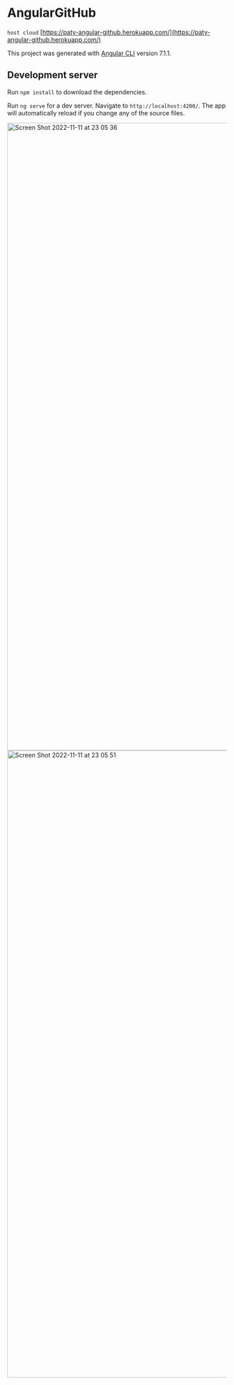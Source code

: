 # AngularGitHub

`host cloud` [https://paty-angular-github.herokuapp.com/](https://paty-angular-github.herokuapp.com/)

This project was generated with [Angular CLI](https://github.com/angular/angular-cli) version 7.1.1.

## Development server

Run `npm install` to download the dependencies.

Run `ng serve` for a dev server. Navigate to `http://localhost:4200/`. The app will automatically reload if you change any of the source files.

<img width="1437" alt="Screen Shot 2022-11-11 at 23 05 36" src="https://user-images.githubusercontent.com/14838416/201451507-274ccf5d-44b2-4719-834a-b217b661537e.png">
<img width="1436" alt="Screen Shot 2022-11-11 at 23 05 51" src="https://user-images.githubusercontent.com/14838416/201451522-ce04c3e9-c9f6-44ca-b242-9f295edf9b23.png">
